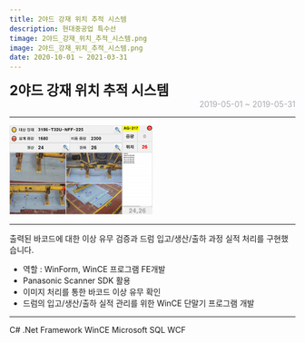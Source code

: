 ```yaml
---
title: 2야드 강재 위치 추적 시스템
description: 현대중공업 특수선
timage: 2야드_강재_위치_추적_시스템.png
image: 2야드_강재_위치_추적_시스템.png
date: 2020-10-01 ~ 2021-03-31
---
```


<div style="font-weight: bold; font-size: 1.5rem">2야드 강재 위치 추적 시스템</div>
<div style="text-align: right; color: #aaaab3">2019-05-01 ~ 2019-05-31</div>

---

<img
    class="hyde page-image"
    src="/assets/images/projects/2야드_강재_위치_추적_시스템.png"
    alt="{{ page.image | split: '.' | first }}"
    width="50%"
    height="50%"
/>

---

출력된 바코드에 대한 이상 유무 검증과 드럼 입고/생산/출하 과정 실적 처리를 구현했습니다.

- 역할 : WinForm, WinCE 프로그램 FE개발
- Panasonic Scanner SDK 활용
- 이미지 처리를 통한 바코드 이상 유무 확인
- 드럼의 입고/생산/출하 실적 관리를 위한 WinCE 단말기 프로그램 개발

---

<div class="hyde tags skills">
    <a class="hyde tag">C#</a>
    <a class="hyde tag">.Net Framework</a>
    <a class="hyde tag">WinCE</a>
    <a class="hyde tag">Microsoft SQL</a>
    <a class="hyde tag">WCF</a>
</div>
